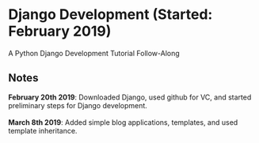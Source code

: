 # Django Development (Started: February 2019)

A Python Django Development Tutorial Follow-Along

## Notes

**February 20th 2019**: Downloaded Django, used github for VC, and started preliminary steps for Django development.
<br />
<br />
**March 8th 2019**: Added simple blog applications, templates, and used template inheritance.
